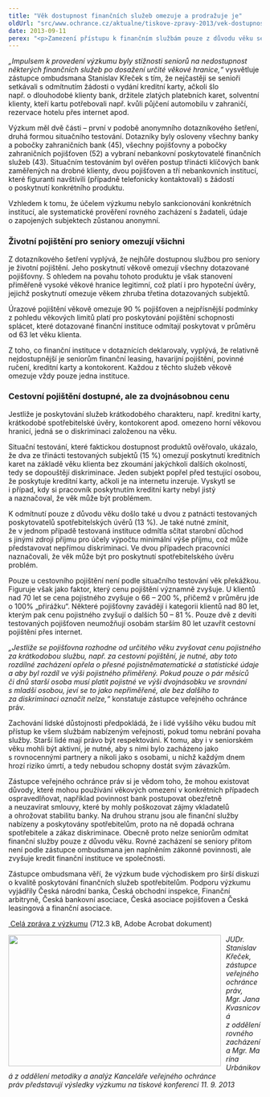 ```yaml
---
title: "Věk dostupnost finančních služeb omezuje a prodražuje je"
oldUrl: "src/www.ochrance.cz/aktualne/tiskove-zpravy-2013/vek-dostupnost-financnich-sluzeb-omezuje-a-prodrazuje-je"
date: 2013-09-11
perex: "<p>Zamezení přístupu k finančním službám pouze z důvodu věku se v České republice vyskytuje, i když v ne příliš vysoké míře. Vyšší věk však v některých případech pořízení určitého finančního produktu či služby výrazně prodražuje. Tyto závěry vyplývají z výzkumu, který vůbec poprvé v České republice soustavněji zmapoval dostupnost finančních produktů starším klientům, a tedy jejich možnou diskriminaci z důvodu věku.</p>"
---
```


<!-- imported from the old website -->

<p><em>„Impulsem k provedení výzkumu byly stížnosti seniorů na nedostupnost některých finančních služeb po dosažení určité věkové hranice,“</em> vysvětluje zástupce ombudsmana Stanislav Křeček s tím, že nejčastěji se senioři setkávali s odmítnutím žádosti o vydání kreditní karty, ačkoli šlo např. o dlouhodobé klienty bank, držitele zlatých platebních karet, solventní klienty, kteří kartu potřebovali např. kvůli půjčení automobilu v zahraničí, rezervace hotelu přes internet apod.</p><p>Výzkum měl dvě části – první v podobě anonymního dotazníkového šetření, druhá formou situačního testování. Dotazníky byly osloveny všechny banky a pobočky zahraničních bank (45), všechny pojišťovny a pobočky zahraničních pojišťoven (52) a vybraní nebankovní poskytovatelé finančních služeb (43). Situačním testováním byl ověřen postup třinácti klíčových bank zaměřených na drobné klienty, dvou pojišťoven a tří nebankovních institucí, které figuranti navštívili (případně telefonicky kontaktovali) s žádostí o poskytnutí konkrétního produktu.</p><p>Vzhledem k tomu, že účelem výzkumu nebylo sankcionování konkrétních institucí, ale systematické prověření rovného zacházení s žadateli, údaje o zapojených subjektech zůstanou anonymní.</p><h3>Životní pojištění pro seniory omezují všichni</h3><p>Z dotazníkového šetření vyplývá, že nejhůře dostupnou službou pro seniory je životní pojištění. Jeho poskytnutí věkově omezují všechny dotazované pojišťovny. S ohledem na povahu tohoto produktu je však stanovení přiměřeně vysoké věkové hranice legitimní, což platí i pro hypoteční úvěry, jejichž poskytnutí omezuje věkem zhruba třetina dotazovaných subjektů.</p><p>Úrazové pojištění věkově omezuje 90 % pojišťoven a nejpřísnější podmínky z pohledu věkových limitů platí pro poskytování pojištění schopnosti splácet, které dotazované finanční instituce odmítají poskytovat v průměru od 63 let věku klienta.</p><p>Z toho, co finanční instituce v dotaznících deklarovaly, vyplývá, že relativně nejdostupnější je seniorům finanční leasing, havarijní pojištění, povinné ručení, kreditní karty a kontokorent. Každou z těchto služeb věkově omezuje vždy pouze jedna instituce.</p><h3>Cestovní pojištění dostupné, ale za dvojnásobnou cenu</h3><p>Jestliže je poskytování služeb krátkodobého charakteru, např. kreditní karty, krátkodobé spotřebitelské úvěry, kontokorent apod. omezeno horní věkovou hranicí, jedná se o diskriminaci založenou na věku.</p><p>Situační testování, které faktickou dostupnost produktů ověřovalo, ukázalo, že dva ze třinácti testovaných subjektů (15 %) omezují poskytnutí kreditních karet na základě věku klienta bez zkoumání jakýchkoli dalších okolností, tedy se dopouštějí diskriminace. Jeden subjekt popřel před testující osobou, že poskytuje kreditní karty, ačkoli je na internetu inzeruje. Vyskytl se i případ, kdy si pracovník poskytnutím kreditní karty nebyl jistý a naznačoval, že věk může být problémem.</p><p>K odmítnutí pouze z důvodu věku došlo také u dvou z patnácti testovaných poskytovatelů spotřebitelských úvěrů (13 %). Je také nutné zmínit, že v jednom případě testovaná instituce odmítla sčítat starobní důchod s jinými zdroji příjmu pro účely výpočtu minimální výše příjmu, což může představovat nepřímou diskriminaci. Ve dvou případech pracovníci naznačovali, že věk může být pro poskytnutí spotřebitelského úvěru problém.</p><p>Pouze u cestovního pojištění není podle situačního testování věk překážkou. Figuruje však jako faktor, který cenu pojištění významně zvyšuje. U klientů nad 70 let se cena pojistného zvyšuje o 66 – 200 %, přičemž v průměru jde o 100% „přirážku“. Některé pojišťovny zavádějí i kategorii klientů nad 80 let, kterým pak cenu pojistného zvyšují o dalších 50 – 81 %. Pouze dvě z devíti testovaných pojišťoven neumožňují osobám starším 80 let uzavřít cestovní pojištění přes internet.</p><p><em>„Jestliže se pojišťovna rozhodne od určitého věku zvyšovat cenu pojistného za krátkodobou službu, např. za cestovní pojištění, je nutné, aby toto rozdílné zacházení opřela o přesné pojistněmatematické a statistické údaje a aby byl rozdíl ve výši pojistného přiměřený. Pokud pouze o pár měsíců či dnů starší osoba musí platit pojistné ve výši dvojnásobku ve srovnání s mladší osobou, jeví se to jako nepřiměřené, ale bez dalšího to za diskriminaci označit nelze,“</em> konstatuje zástupce veřejného ochránce práv.</p><p>Zachování lidské důstojnosti předpokládá, že i lidé vyššího věku budou mít přístup ke všem službám nabízeným veřejnosti, pokud tomu nebrání povaha služby. Starší lidé mají právo být respektováni. K tomu, aby i v seniorském věku mohli být aktivní, je nutné, aby s nimi bylo zacházeno jako s rovnocennými partnery a nikoli jako s osobami, u nichž každým dnem hrozí riziko úmrtí, a tedy nebudou schopny dostát svým závazkům.</p><p>Zástupce veřejného ochránce práv si je vědom toho, že mohou existovat důvody, které mohou používání věkových omezení v konkrétních případech ospravedlňovat, například povinnost bank postupovat obezřetně a neuzavírat smlouvy, které by mohly poškozovat zájmy vkladatelů a ohrožovat stabilitu banky. Na druhou stranu jsou ale finanční služby nabízeny a poskytovány spotřebitelům, proto na ně dopadá ochrana spotřebitele a zákaz diskriminace. Obecně proto nelze seniorům odmítat finanční služby pouze z důvodu věku. Rovné zacházení se seniory přitom není podle zástupce ombudsmana jen naplněním zákonné povinnosti, ale zvyšuje kredit finanční instituce ve společnosti.</p><p>Zástupce ombudsmana věří, že výzkum bude východiskem pro širší diskuzi o kvalitě poskytování finančních služeb spotřebitelům. Podporu výzkumu vyjádřily Česká národní banka, Česká obchodní inspekce, Finanční arbitryně, Česká bankovní asociace, Česká asociace pojišťoven a Česká leasingová a finanční asociace.</p><p><a title="Otevření do nového okna" href="https://www.ochrance.cz/fileadmin/user_upload/DISKRIMINACE/Vyzkum/Vyzkum_financni-sluzby-pro-seniory_grafika.pdf" target="_blank"><img alt="" src="https://www.ochrance.cz/typo3/ext/od_linkdesc/icons/pdf.gif" class="od_linkdesc_icon" /> Celá zpráva z výzkumu</a> (712.3 kB, Adobe Acrobat dokument)</p><p><img src="https://www.ochrance.cz/uploads/RTEmagicC_TK-2013-09-11.jpg.jpg" style="PADDING-RIGHT: 10px; FLOAT: left" height="261" width="423" alt="" /><em>JUDr. Stanislav Křeček, zástupce veřejného ochránce práv, Mgr. Jana Kvasnicová z oddělení rovného zacházení a Mgr. Marína Urbániková z oddělení metodiky a analýz Kanceláře veřejného ochránce práv představují výsledky výzkumu na tiskové konferenci 11. 9. 2013</em></p>
